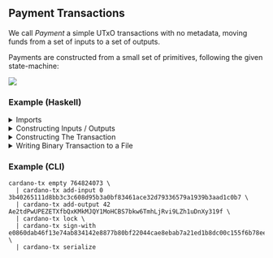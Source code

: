 ## Payment Transactions

We call _Payment_ a simple UTxO transactions with no metadata, moving funds from a set of inputs to a set of outputs.

Payments are constructed from a small set of primitives, following the given state-machine:

![](https://mermaid.ink/img/eyJjb2RlIjoic3RhdGVEaWFncmFtXG5cdFsqXSAtLT4gQ29pblNlbGVjdGlvbjogZW1wdHlcbiAgICBDb2luU2VsZWN0aW9uIC0tPiBDb2luU2VsZWN0aW9uOiBhZGRJbnB1dFxuICAgIENvaW5TZWxlY3Rpb24gLS0-IENvaW5TZWxlY3Rpb246IGFkZE91dHB1dFxuICAgIENvaW5TZWxlY3Rpb24gLS0-IFRyYW5zYWN0aW9uOiBsb2NrXG4gICAgVHJhbnNhY3Rpb24gLS0-IFRyYW5zYWN0aW9uOiBzaWduV2l0aFxuICAgIFRyYW5zYWN0aW9uIC0tPiBbKl06IHNlcmlhbGl6ZSIsIm1lcm1haWQiOnsidGhlbWUiOiJkZWZhdWx0In0sInVwZGF0ZUVkaXRvciI6ZmFsc2V9)

### Example (Haskell)

<details>
  <summary>Imports</summary>

```hs
{-# LANGUAGE NumericUnderscores #-}
{-# LANGUAGE OverloadedStrings #-}

import Data.Function
    ( (&) )
import Data.Maybe
    ( fromMaybe )
import Data.UTxO.Transaction.Cardano.Byron
    ( fromBase16
    , fromBase58
    , mkInput
    , mkOutput
    , mkSignKey
    , testnetMagic
    )

import qualified Data.ByteString as BS
import qualified Data.UTxO.Transaction as Tx
```
</details>

<details>
  <summary>Constructing Inputs / Outputs</summary>

```hs
-- Say we want to construct a transaction from a known input to two
-- different addresses. Let's start by constructing the primitive types
-- for /Byron/ by using the smart-constructors from:
--
--   'Data.UTxO.Transaction.Cardano.Byron'

let (Just input0) = mkInput 0 =<< fromBase16
      "3b40265111d8bb3c3c608d95b3a0bf83461ace32d79336579a1939b3aad1c0b7"

let Just key0 = mkSignKey =<< fromBase16
      "e0860dab46f13e74ab834142e8877b80bf22044cae8ebab7a21ed1b8dc00c155\
      \f6b78eee2a5bbd453ce7e7711b2964abb6a36837e475271f18ff36ae5fc8af73\
      \e25db39fb78e74d4b53fb51776d0f5eb360e62d09b853f3a87ac25bf834ee1fb"

let oneAda = 1_000_000

let (Just output0) = mkOutput oneAda =<< fromBase58
      "2cWKMJemoBajc46Wu4Z7e6bG48myZWfB7Z6pD77L6PrJQWt9HZ3Yv7o8CYZTBMqHTPTkv"

let (Just output1) = mkOutput oneAda =<< fromBase58
      "2cWKMJemoBaiLiNB8QpHKjkQhnPdQSyxaLb8JJFUQYpiVzgEJE59fN7V7StqnyDuDjHYJ"
```
</details>

<details>
  <summary>Constructing The Transaction</summary>

```hs
-- Next, we can construct the transaction using the DSL provided by:
--
--   'Data.UTxO.Transaction#MkPayment'

let eitherTx = Tx.empty testnetMagic
      & Tx.addInput input0
      & Tx.addOutput output0
      & Tx.addOutput output1
      & Tx.lock
      & Tx.signWith key0
      & Tx.serialize
```
</details>

<details>
  <summary>Writing Binary Transaction to a File</summary>

```hs
-- Finally, let's export the binary transaction to a file, if we didn't screw
-- up the in the above example ^^"

case eitherTx of
  Left e ->
    fail $ show e
  Right bytes ->
    BS.writeFile "transaction.bin" bytes
```
</details>

### Example (CLI)

```shell
cardano-tx empty 764824073 \
  | cardano-tx add-input 0 3b40265111d8bb3c3c608d95b3a0bf83461ace32d79336579a1939b3aad1c0b7 \
  | cardano-tx add-output 42 Ae2tdPwUPEZETXfbQxKMkMJQY1MoHCBS7bkw6TmhLjRvi9LZh1uDnXy319f \
  | cardano-tx lock \
  | cardano-tx sign-with e0860dab46f13e74ab834142e8877b80bf22044cae8ebab7a21ed1b8dc00c155f6b78eee2a5bbd453ce7e7711b2964abb6a36837e475271f18ff36ae5fc8af73e25db39fb78e74d4b53fb51776d0f5eb360e62d09b853f3a87ac25bf834ee1fb \
  | cardano-tx serialize
```